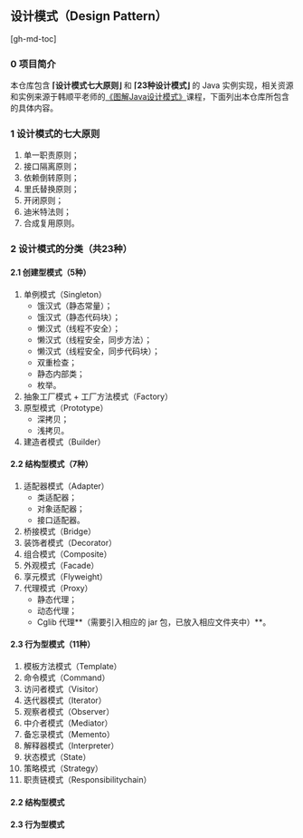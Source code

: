 ## 设计模式（Design Pattern）

[gh-md-toc]

### 0 项目简介

本仓库包含 **⌈设计模式七大原则⌋** 和 **⌈23种设计模式⌋** 的 Java 实例实现，相关资源和实例来源于韩顺平老师的[《图解Java设计模式》](https://www.bilibili.com/video/BV1G4411c7N4)课程，下面列出本仓库所包含的具体内容。

### 1 设计模式的七大原则

1. 单一职责原则；
2. 接口隔离原则；
3. 依赖倒转原则；
4. 里氏替换原则；
5. 开闭原则；
6. 迪米特法则；
7. 合成复用原则。

### 2 设计模式的分类（共23种）

#### 2.1 创建型模式（5种）

1. 单例模式（Singleton）
   - 饿汉式（静态常量）；
   - 饿汉式（静态代码块）；
   - 懒汉式（线程不安全）；
   - 懒汉式（线程安全，同步方法）；
   - 懒汉式（线程安全，同步代码块）；
   - 双重检查；
   - 静态内部类；
   - 枚举。
2. 抽象工厂模式 + 工厂方法模式（Factory）
3. 原型模式（Prototype）
   - 深拷贝；
   - 浅拷贝。
4. 建造者模式（Builder）

#### 2.2 结构型模式（7种）

1. 适配器模式（Adapter）
   - 类适配器；
   - 对象适配器；
   - 接口适配器。
2. 桥接模式（Bridge）
3. 装饰者模式（Decorator）
4. 组合模式（Composite）
5. 外观模式（Facade）
6. 享元模式（Flyweight）
7. 代理模式（Proxy）
   - 静态代理；
   - 动态代理；
   - Cglib 代理**（需要引入相应的 jar 包，已放入相应文件夹中）**。

#### 2.3 行为型模式（11种）

1. 模板方法模式（Template）
2. 命令模式（Command）
3. 访问者模式（Visitor）
4. 迭代器模式（Iterator）
5. 观察者模式（Observer）
6. 中介者模式（Mediator）
7. 备忘录模式（Memento）
8. 解释器模式（Interpreter）
9. 状态模式（State）
10. 策略模式（Strategy）
11. 职责链模式（Responsibilitychain）

#### 2.2 结构型模式


#### 2.3 行为型模式